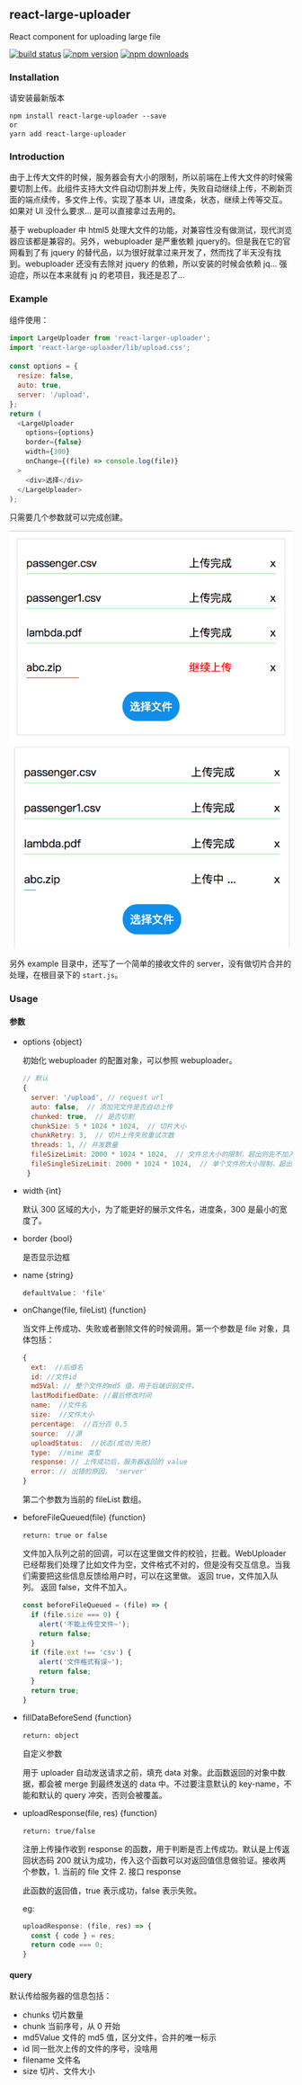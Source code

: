 ## react-large-uploader
React component for uploading large file 


[![build status](https://travis-ci.org/sunyongjian/react-large-uploader.svg?branch=master&style=flat-square)](https://travis-ci.org/sunyongjian/react-large-uploader)
[![npm version](https://img.shields.io/npm/v/react-large-uploader.svg?style=flat-square)](https://www.npmjs.com/package/react-large-uploader)
[![npm downloads](https://img.shields.io/npm/dm/react-large-uploader.svg?style=flat-square)](https://www.npmjs.com/package/react-large-uploader)

### Installation
请安装最新版本

```
npm install react-large-uploader --save
or
yarn add react-large-uploader
```

### Introduction
由于上传大文件的时候，服务器会有大小的限制，所以前端在上传大文件的时候需要切割上传。此组件支持大文件自动切割并发上传，失败自动继续上传，不刷新页面的端点续传，多文件上传。实现了基本 UI，进度条，状态，继续上传等交互。如果对 UI 没什么要求...  是可以直接拿过去用的。

基于 webuploader 中 html5 处理大文件的功能，对兼容性没有做测试，现代浏览器应该都是兼容的。另外，webuploader 是严重依赖 jquery的。但是我在它的官网看到了有 jquery 的替代品，以为很好就拿过来开发了，然而找了半天没有找到。webuploader 还没有去除对 jquery 的依赖，所以安装的时候会依赖 jq...  强迫症，所以在本来就有 jq 的老项目，我还是忍了...


### Example

组件使用：
```javascript
import LargeUploader from 'react-larger-uploader';
import 'react-large-uploader/lib/upload.css';

const options = {
  resize: false,
  auto: true,
  server: '/upload',
};
return (
  <LargeUploader
    options={options}
    border={false}
    width={300}
    onChange={(file) => console.log(file)}
  >
    <div>选择</div>
  </LargeUploader>
);
```
只需要几个参数就可以完成创建。


![image1](./example/upload.png)
![image2](./example/upload1.png)

另外 example 目录中，还写了一个简单的接收文件的 server，没有做切片合并的处理，在根目录下的 `start.js`。



### Usage

#### 参数
- options {object}

  初始化 webuploader 的配置对象，可以参照 webuploader。  
  
  ```js
  // 默认
  {
    server: '/upload', // request url
    auto: false,  // 添加完文件是否自动上传
    chunked: true,  // 是否切割
    chunkSize: 5 * 1024 * 1024,  // 切片大小
    chunkRetry: 3,  // 切片上传失败重试次数
    threads: 1, // 并发数量
    fileSizeLimit: 2000 * 1024 * 1024,  // 文件总大小的限制，超出则先不加入队列
    fileSingleSizeLimit: 2000 * 1024 * 1024,  // 单个文件的大小限制，超出不加入队列
   }
  
   ```

- width {int}

  默认 300
  区域的大小，为了能更好的展示文件名，进度条，300 是最小的宽度了。

- border {bool}

  是否显示边框

- name  {string}

  `defaultValue： 'file'`

- onChange(file, fileList)  {function}

  当文件上传成功、失败或者删除文件的时候调用。第一个参数是 file 对象，具体包括：
  ```javascript
  {
    ext:  //后缀名
    id: //文件id
    md5Val: // 整个文件的md5 值，用于后端识别文件。
    lastModifiedDate: //最后修改时间
    name:  //文件名
    size:  //文件大小
    percentage:  //百分百 0.5
    source:  //源
    uploadStatus:  //状态(成功/失败)
    type:  //mime 类型
    response: // 上传成功后，服务器返回的 value
    error: // 出错的原因， 'server'
  }

  ```

  第二个参数为当前的 fileList 数组。

- beforeFileQueued(file) {function}

  `return: true or false`

  文件加入队列之前的回调，可以在这里做文件的校验，拦截。WebUploader 已经帮我们处理了比如文件为空，文件格式不对的，但是没有交互信息。当我们需要把这些信息反馈给用户时，可以在这里做。
  返回 true，文件加入队列。
  返回 false，文件不加入。

  ```javascript
  const beforeFileQueued = (file) => {
    if (file.size === 0) {
      alert('不能上传空文件~');
      return false;
    }
    if (file.ext !== 'csv') {
      alert('文件格式有误~');
      return false;
    }
    return true;
  }
  ```

- fillDataBeforeSend {function}

  `return: object`

  自定义参数

  用于 uploader 自动发送请求之前，填充 data 对象。此函数返回的对象中数据，都会被 merge 到最终发送的 data 中。不过要注意默认的 key-name，不能和默认的 query 冲突，否则会被覆盖。

- uploadResponse(file, res) {function}

  `return: true/false`

  注册上传操作收到 response 的函数，用于判断是否上传成功。默认是上传返回状态码 200 就认为成功，传入这个函数可以对返回值信息做验证。接收两个参数，1. 当前的 file 文件 2. 接口 response

  此函数的返回值，true 表示成功，false 表示失败。

  eg:
  ```js
  uploadResponse: (file, res) => {
    const { code } = res;
    return code === 0;
  }
  ```

#### query
默认传给服务器的信息包括：
- chunks
  切片数量
- chunk
  当前序号，从 0 开始
- md5Value
  文件的 md5 值，区分文件，合并的唯一标示
- id
  同一批次上传的文件的序号，没啥用
- filename
  文件名
- size
  切片、文件大小
